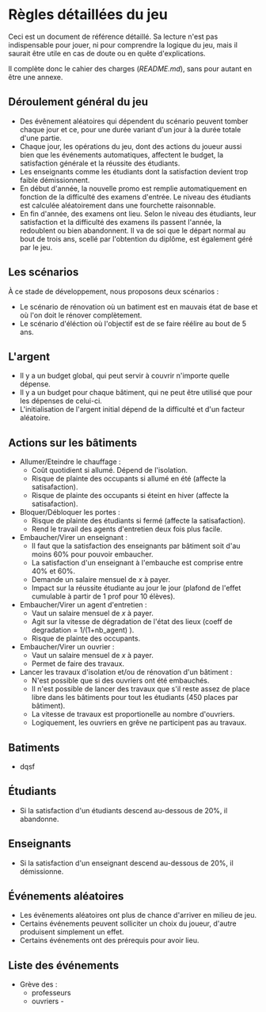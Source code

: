 # Règles détaillées du jeu

Ceci est un document de référence détaillé. Sa lecture n'est pas indispensable pour jouer, ni pour comprendre la logique du jeu, mais il saurait être utile en cas de doute ou en quête d'explications.

Il complète donc le cahier des charges (_README.md_), sans pour autant en être une annexe.

## Déroulement général du jeu

- Des évênement aléatoires qui dépendent du scénario peuvent tomber chaque jour et ce, pour une durée variant d'un jour à la durée totale d'une partie.
- Chaque jour, les opérations du jeu, dont des actions du joueur aussi bien que les événements automatiques, affectent le budget, la satisfaction générale et la réussite des étudiants.
- Les enseignants comme les étudiants dont la satisfaction devient trop faible démissionnent.
- En début d'année, la nouvelle promo est remplie automatiquement en fonction de la difficulté des examens d'entrée. Le niveau des étudiants est calculée aléatoirement dans une fourchette raisonnable.
- En fin d'année, des examens ont lieu. Selon le niveau des étudiants, leur satisfaction et la difficulté des examens ils passent l'année, la redoublent ou bien abandonnent. Il va de soi que le départ normal au bout de trois ans, scellé par l'obtention du diplôme, est également géré par le jeu.

## Les scénarios

À ce stade de développement, nous proposons deux scénarios :

- Le scénario de rénovation où un batiment est en mauvais état de base et où l'on doit le rénover complètement.
- Le scénario d'éléction où l'objectif est de se faire réélire au bout de 5 ans.

## L'argent

- Il y a un budget global, qui peut servir à couvrir n'importe quelle dépense.
- Il y a un budget pour chaque bâtiment, qui ne peut être utilisé que pour les dépenses de celui-ci.
- L'initialisation de l'argent initial dépend de la difficulté et d'un facteur aléatoire.

## Actions sur les bâtiments

- Allumer/Eteindre le chauffage :
    - Coût quotidient si allumé. Dépend de l'isolation.
    - Risque de plainte des occupants si allumé en été (affecte la satisafaction).
    - Risque de plainte des occupants si éteint en hiver (affecte la satisafaction).
- Bloquer/Débloquer les portes :
    - Risque de plainte des étudiants si fermé (affecte la satisafaction).
    - Rend le travail des agents d'entretien deux fois plus facile.
- Embaucher/Virer un enseignant :
    - Il faut que la satisfaction des enseignants par bâtiment soit d'au moins 60% pour pouvoir embaucher.
    - La satisfaction d'un enseignant à l'embauche est comprise entre 40% et 60%.
    - Demande un salaire mensuel de _x_ à payer.
    - Impact sur la réussite étudiante au jour le jour (plafond de l'effet cumulable à partir de 1 prof pour 10 élèves).
- Embaucher/Virer un agent d'entretien :
    - Vaut un salaire mensuel de _x_ à payer.
    - Agit sur la vitesse de dégradation de l'état des lieux (coeff de degradation = 1/(1+nb_agent) ).
    - Risque de plainte des occupants.
- Embaucher/Virer un ouvrier :
    - Vaut un salaire mensuel de _x_ à payer.
    - Permet de faire des travaux.
- Lancer les travaux d'isolation et/ou de rénovation d'un bâtiment :
    - N'est possible que si des ouvriers ont été embauchés.
    - Il n'est possible de lancer des travaux que s'il reste assez de place libre dans les bâtiments pour tout les étudiants (450 places par bâtiment).
    - La vitesse de travaux est proportionelle au nombre d'ouvriers.
    - Logiquement, les ouvriers en grêve ne participent pas au travaux.

## Batiments

- dqsf

## Étudiants

- Si la satisfaction d'un étudiants descend au-dessous de 20%, il abandonne.

## Enseignants

- Si la satisfaction d'un enseignant descend au-dessous de 20%, il démissionne.

## Événements aléatoires

- Les évênements aléatoires ont plus de chance d'arriver en milieu de jeu.
- Certains événements peuvent solliciter un choix du joueur, d'autre produisent simplement un effet.
- Certains événements ont des prérequis pour avoir lieu.

## Liste des événements

- Grève des :
	- professeurs
	- ouvriers
            -
